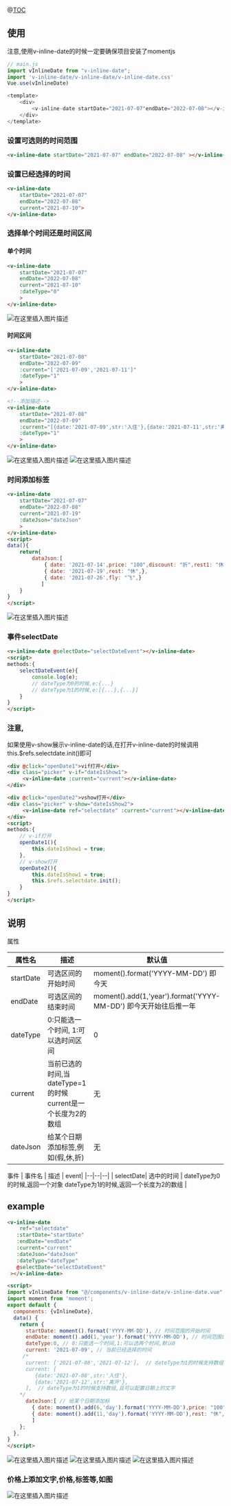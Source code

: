 @[TOC](v-inline-date)

## 使用
注意,使用v-inline-date的时候一定要确保项目安装了momentjs
```js
// main.js
import vInlineDate from "v-inline-date"; 
import 'v-inline-date/v-inline-date/v-inline-date.css'
Vue.use(vInlineDate)

<template>
	<div>
		<v-inline-date startDate="2021-07-07"endDate="2022-07-08"></v-inline-date> 
	</div>
</template>

```
### 设置可选则的时间范围
```html
<v-inline-date startDate="2021-07-07" endDate="2022-07-08" ></v-inline-date>
```
### 设置已经选择的时间
```html
<v-inline-date 
	startDate="2021-07-07" 
	endDate="2022-07-08" 
	current="2021-07-10">
</v-inline-date>
```

### 选择单个时间还是时间区间
#### 单个时间
```html
<v-inline-date 
	startDate="2021-07-07" 
	endDate="2022-07-08" 
	current="2021-07-10"
	:dateType="0"
	>
</v-inline-date>
```
![在这里插入图片描述](https://img-blog.csdnimg.cn/20210708133657968.png?x-oss-process=image/watermark,type_ZmFuZ3poZW5naGVpdGk,shadow_10,text_aHR0cHM6Ly9ibG9nLmNzZG4ubmV0L2wyODQ5Njk2MzQ=,size_16,color_FFFFFF,t_70)

#### 时间区间
```html
<v-inline-date 
	startDate="2021-07-08" 
	endDate="2022-07-09" 
	:current="['2021-07-09','2021-07-11']"
	:dateType="1"
	>
</v-inline-date>

<!--添加描述-->
<v-inline-date 
	startDate="2021-07-08" 
	endDate="2022-07-09" 
	:current="[{date:'2021-07-09',str:'入住'},{date:'2021-07-11',str:'离开'}]"
	:dateType="1"
	>
</v-inline-date>
```

![在这里插入图片描述](https://img-blog.csdnimg.cn/20210708133823868.png?x-oss-process=image/watermark,type_ZmFuZ3poZW5naGVpdGk,shadow_10,text_aHR0cHM6Ly9ibG9nLmNzZG4ubmV0L2wyODQ5Njk2MzQ=,size_5,color_FFFFFF,t_70) ![在这里插入图片描述](https://img-blog.csdnimg.cn/20210708133917315.png?x-oss-process=image/watermark,type_ZmFuZ3poZW5naGVpdGk,shadow_10,text_aHR0cHM6Ly9ibG9nLmNzZG4ubmV0L2wyODQ5Njk2MzQ=,size_5,color_FFFFFF,t_70)
### 时间添加标签
```html
<v-inline-date 
	startDate="2021-07-07" 
	endDate="2022-07-08" 
	current="2021-07-19"
	:dateJson="dateJson"
	>
</v-inline-date>
<script>
data(){
	return{
		dataJson:[
			{ date: '2021-07-14',price: "100",discount: "折",rest1: "休",run: "跑",},
	        { date: '2021-07-19',rest: "休",},
	        { date: '2021-07-26',fly: "飞",}
	       ]
	}
}
</script>
```
![在这里插入图片描述](https://img-blog.csdnimg.cn/20210708134519495.png?x-oss-process=image/watermark,type_ZmFuZ3poZW5naGVpdGk,shadow_10,text_aHR0cHM6Ly9ibG9nLmNzZG4ubmV0L2wyODQ5Njk2MzQ=,size_5,color_FFFFFF,t_70)
### 事件selectDate
```html
<v-inline-date @selectDate="selectDateEvent"></v-inline-date>
<script>
methods:{
	selectDateEvent(e){
		console.log(e); 
		// dateType为0的时候,e:{...}
		// dateType为1的时候,e:[{...},{...}]
	}
}
</script>
```

### 注意,
如果使用v-show展示v-inline-date的话,在打开v-inline-date的时候调用this.$refs.selectdate.init()即可
```html
<div @click="openDate1">vif打开</div>
<div class="picker" v-if="dateIsShow1">
	 <v-inline-date :current="current"></v-inline-date>
</div>

<div @click="openDate2">vshow打开</div>
<div class="picker" v-show="dateIsShow2">
	 <v-inline-date ref="selectdate" :current="current"></v-inline-date>
</div>
<script>
methods:{
	// v-if打开
	openDate1(){
		this.dateIsShow1 = true; 
	},
	// v-show打开
	openDate2(){
		this.dateIsShow1 = true; 
		this.$refs.selectdate.init();
	}
}
</script>
```
## 说明
属性                    

| 属性名 | 描述 | 默认值|
|--|--|--|
| startDate |可选区间的开始时间  | moment().format('YYYY-MM-DD')  即今天 |
| endDate|可选区间的结束时间  |moment().add(1,'year').format('YYYY-MM-DD')  即今天开始往后推一年 |
| dateType | 0:只能选一个时间, 1:可以选时间区间 | 0  |
| current| 当前已选的时间,当dateType=1的时候 current是一个长度为2的数组 | 无 |
| dateJson|给某个日期添加标签,例如(假,休,折)  | 无 |

事件
| 事件名 | 描述 | event|
|--|--|--|
| selectDate| 选中的时间  |  dateType为0的时候,返回一个对象 dateType为1的时候,返回一个长度为2的数组 |

## example
```html
<v-inline-date
	ref="selectdate"
   :startDate="startDate"
   :endDate="endDate"
   :current="current"
   :dateJson="dateJson"
   :dateType="dateType"
   @selectDate="selectDateEvent"
 ></v-inline-date>

<script>
import vInlineDate from "@/components/v-inline-date/v-inline-date.vue"; 
import moment from 'moment';
export default {
  components: {vInlineDate},
  data() {
    return {
      startDate: moment().format('YYYY-MM-DD'), // 时间范围的开始时间
      endDate: moment().add(1,'year').format('YYYY-MM-DD'), // 时间范围的结束时间
      dateType:0, // 0:只能选一个时间,1:可以选两个时间,默认0
      current: '2021-07-09', // 当前已经选择的时间
     /* 
      current: ['2021-07-08','2021-07-12'],  // dateType为1的时候支持数组
      current: [
	     {date:'2021-07-08',str:'入住'},
	     {date:'2021-07-12',str:'离开'},
	  ],  // dateType为1的时候支持数组,且可以配置日期上的文字
	*/
      dateJson:[ // 给某个日期添加标
		{ date: moment().add(6,'day').format('YYYY-MM-DD'),price: "100",discount: "折",rest1: "休",run: "跑",},
        { date: moment().add(11,'day').format('YYYY-MM-DD'),rest: "休",},
		]
    };
  },
}
</script>
```
![在这里插入图片描述](https://img-blog.csdnimg.cn/20210708111724926.gif) ![在这里插入图片描述](https://img-blog.csdnimg.cn/20210708112907830.gif)
![在这里插入图片描述](https://img-blog.csdnimg.cn/20210708112746591.gif) 
### 价格上添加文字,价格,标签等,如图
![在这里插入图片描述](https://img-blog.csdnimg.cn/2021070811294273.png?x-oss-process=image/watermark,type_ZmFuZ3poZW5naGVpdGk,shadow_10,text_aHR0cHM6Ly9ibG9nLmNzZG4ubmV0L2wyODQ5Njk2MzQ=,size_16,color_FFFFFF,t_70)

